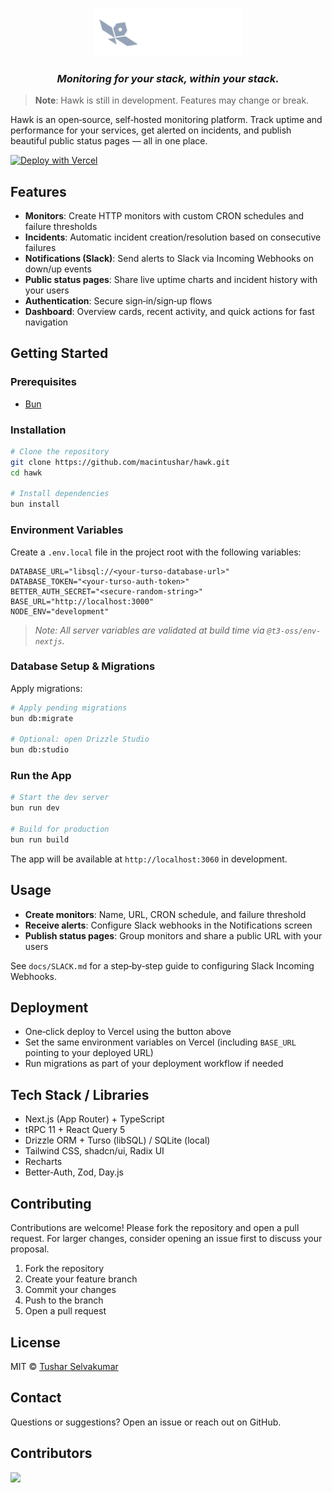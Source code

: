 <p align="center">
   <img src="./public/logo-full.svg" alt="Hawk" width="240" />
   <h3 align="center"><i>Monitoring for your stack, within your stack.</i></h3>
</p>

> **Note**: Hawk is still in development. Features may change or break.

Hawk is an open‑source, self‑hosted monitoring platform. Track uptime and performance for your services, get alerted on incidents, and publish beautiful public status pages — all in one place.

[![Deploy with Vercel](https://vercel.com/button)](https://vercel.com/new/clone?repository-url=https://github.com/macintushar/hawk)

## Features

- **Monitors**: Create HTTP monitors with custom CRON schedules and failure thresholds
- **Incidents**: Automatic incident creation/resolution based on consecutive failures
- **Notifications (Slack)**: Send alerts to Slack via Incoming Webhooks on down/up events
- **Public status pages**: Share live uptime charts and incident history with your users
- **Authentication**: Secure sign‑in/sign‑up flows
- **Dashboard**: Overview cards, recent activity, and quick actions for fast navigation

## Getting Started

### Prerequisites

- [Bun](https://bun.sh)

### Installation

```bash
# Clone the repository
git clone https://github.com/macintushar/hawk.git
cd hawk

# Install dependencies
bun install
```

### Environment Variables

Create a `.env.local` file in the project root with the following variables:

```dotenv
DATABASE_URL="libsql://<your-turso-database-url>"
DATABASE_TOKEN="<your-turso-auth-token>"
BETTER_AUTH_SECRET="<secure-random-string>"
BASE_URL="http://localhost:3000"
NODE_ENV="development"
```

> _Note: All server variables are validated at build time via `@t3-oss/env-nextjs`._

### Database Setup & Migrations

Apply migrations:

```bash
# Apply pending migrations
bun db:migrate

# Optional: open Drizzle Studio
bun db:studio
```

### Run the App

```bash
# Start the dev server
bun run dev

# Build for production
bun run build
```

The app will be available at `http://localhost:3060` in development.

## Usage

- **Create monitors**: Name, URL, CRON schedule, and failure threshold
- **Receive alerts**: Configure Slack webhooks in the Notifications screen
- **Publish status pages**: Group monitors and share a public URL with your users

See `docs/SLACK.md` for a step‑by‑step guide to configuring Slack Incoming Webhooks.

## Deployment

- One‑click deploy to Vercel using the button above
- Set the same environment variables on Vercel (including `BASE_URL` pointing to your deployed URL)
- Run migrations as part of your deployment workflow if needed

## Tech Stack / Libraries

- Next.js (App Router) + TypeScript
- tRPC 11 + React Query 5
- Drizzle ORM + Turso (libSQL) / SQLite (local)
- Tailwind CSS, shadcn/ui, Radix UI
- Recharts
- Better‑Auth, Zod, Day.js

## Contributing

Contributions are welcome! Please fork the repository and open a pull request. For larger changes, consider opening an issue first to discuss your proposal.

1. Fork the repository
2. Create your feature branch
3. Commit your changes
4. Push to the branch
5. Open a pull request

## License

MIT © [Tushar Selvakumar](https://github.com/macintushar)

## Contact

Questions or suggestions? Open an issue or reach out on GitHub.

## Contributors

<a href="https://github.com/macintushar/hawk/graphs/contributors">
  <img src="https://contrib.rocks/image?repo=macintushar/hawk" />
</a>
